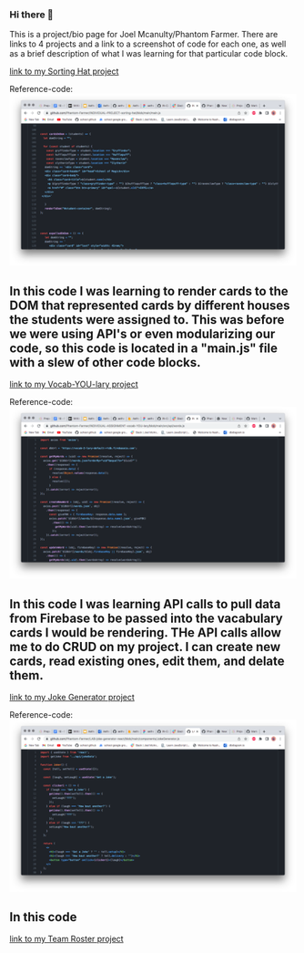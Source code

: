 ### Hi there 👋

This is a project/bio page for Joel Mcanulty/Phantom Farmer. 
There are links to 4 projects and a link to a screenshot of code for each one, as well as a brief description of what I was learning for that particular code block.

[link to my Sorting Hat project](https://github.com/Phantom-Farmer/INDIVIDUAL-PROJECT-sorting-hat)

Reference-code: 
![alt text][sort]

[sort]: https://github.com/Phantom-Farmer/Phantom-Farmer/blob/main/images/Sorting-Hat-image.png
In this code I was learning to render cards to the DOM that represented cards by different houses the students were assigned to. This was before we were using API's or even modularizing our code, so this code is located in a "main.js" file with a slew of other code blocks.
------------------------------------------------------------------------------------------------------------

[link to my Vocab-YOU-lary project](https://github.com/Phantom-Farmer/INDIVIDUAL-ASSIGNMENT-vocab-YOU-lary)

Reference-code: 
![alt text][vocab]

[vocab]: https://github.com/Phantom-Farmer/Phantom-Farmer/blob/main/images/Vocab-image.png
In this code I was learning API calls to pull data from Firebase to be passed into the vacabulary cards I would be rendering. THe API calls allow me to do CRUD on my project. I can create new cards, read existing ones, edit them, and delate them.
--------------------------------------------------------------------------------------------

[link to my Joke Generator project](https://github.com/Phantom-Farmer/LAB-joke-generator-react)

Reference-code: 
![alt text][joke]

[joke]: https://github.com/Phantom-Farmer/Phantom-Farmer/blob/main/images/Joke-Gen-image.png
In this code 
--------------------------------------------------------------------------------------------

[link to my Team Roster project](https://github.com/Phantom-Farmer/team-roster)

<!--
**Phantom-Farmer/Phantom-Farmer** is a ✨ _special_ ✨ repository because its `README.md` (this file) appears on your GitHub profile.

Here are some ideas to get you started:

- 🔭 I’m currently working on ...
- 🌱 I’m currently learning ...
- 👯 I’m looking to collaborate on ...
- 🤔 I’m looking for help with ...
- 💬 Ask me about ...
- 📫 How to reach me: ...
- 😄 Pronouns: ...
- ⚡ Fun fact: ...
-->

